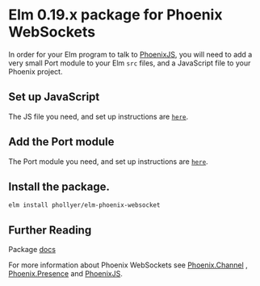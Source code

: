 # Elm 0.19.x package for Phoenix WebSockets

In order for your Elm program to talk to
[PhoenixJS](https://hexdocs.pm/phoenix/js), you will need to add a very small
Port module to your Elm `src` files, and a JavaScript file to your Phoenix
project.

## Set up JavaScript

The JS file you need, and set up instructions are
[`here`](https://github.com/phollyer/elm-phoenix-websocket/tree/master/elmPhoenixWebSocket).

## Add the Port module

The Port module you need, and set up instructions are
[`here`](https://github.com/phollyer/elm-phoenix-websocket/tree/master/src/Ports).

## Install the package.

    elm install phollyer/elm-phoenix-websocket

## Further Reading

Package [docs](https://package.elm-lang.org/packages/phollyer/elm-phoenix-websocket/latest/)

For more information about Phoenix WebSockets see
[Phoenix.Channel](https://hexdocs.pm/phoenix/1.5.3/Phoenix.Channel.html#content)
, [Phoenix.Presence](https://hexdocs.pm/phoenix/1.5.3/Phoenix.Presence.html#content)
and [PhoenixJS](https://hexdocs.pm/phoenix/js).



